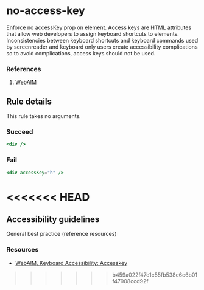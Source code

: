 # no-access-key

Enforce no accessKey prop on element. Access keys are HTML attributes that allow web developers to assign keyboard shortcuts to elements. Inconsistencies between keyboard shortcuts and keyboard commands used by screenreader and keyboard only users create accessibility complications so to avoid complications, access keys should not be used.

### References
1. [WebAIM](http://webaim.org/techniques/keyboard/accesskey#spec)

## Rule details

This rule takes no arguments.

### Succeed
```jsx
<div />
```

### Fail
```jsx
<div accessKey="h" />
```
<<<<<<< HEAD
=======

## Accessibility guidelines
General best practice (reference resources)

### Resources
- [WebAIM, Keyboard Accessibility: Accesskey](http://webaim.org/techniques/keyboard/accesskey#spec)
>>>>>>> b459a022f47e1c55fb538e6c6b01f47908ccd92f
